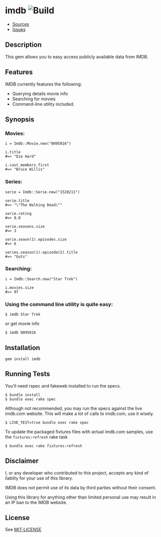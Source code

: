 # imdb ![Build](https://travis-ci.org/ariejan/imdb.png?br!anch=master)

* [Sources](https://github.com/ariejan/imdb)
* [Issues](https://github.com/ariejan/imdb/issues)

## Description

This gem allows you to easy access publicly available data from IMDB.

## Features

IMDB currently features the following:

* Querying details movie info
* Searching for movies
* Command-line utility included.

## Synopsis

### Movies:

    i = Imdb::Movie.new("0095016")

    i.title
    #=> "Die Hard"

    i.cast_members.first
    #=> "Bruce Willis"

### Series:

    serie = Imdb::Serie.new("1520211")

    serie.title
    #=> "\"The Walking Dead\""

    serie.rating
    #=> 8.8

    serie.seasons.size
    #=> 3

    serie.seaon(1).episodes.size
    #=> 6

    series.season(1).episode(2).title
    #=> "Guts"

### Searching:

    i = Imdb::Search.new("Star Trek")

    i.movies.size
    #=> 97

### Using the command line utility is quite easy:

    $ imdb Star Trek

or get movie info

    $ imdb 0095016

## Installation

    gem install imdb

## Running Tests

You'll need rspec and fakeweb installed to run the specs.

    $ bundle install
    $ bundle exec rake spec

Although not recommended, you may run the specs against the live imdb.com 
website. This will make a lot of calls to imdb.com, use it wisely.

    $ LIVE_TEST=true bundle exec rake spec

To update the packaged fixtures files with actual imdb.com samples, use the 
`fixtures:refresh` rake task

    $ bundle exec rake fixtures:refresh

## Disclaimer

I, or any developer who contributed to this project, accepts any kind of 
liabilty for your use of this library.

IMDB does not permit use of its data by third parties without their consent.

Using this library for anything other than limited personal use may result
in an IP ban to the IMDB website.

## License

See [MIT-LICENSE](https://github.com/ariejan/imdb/blob/master/MIT-LICENSE)
